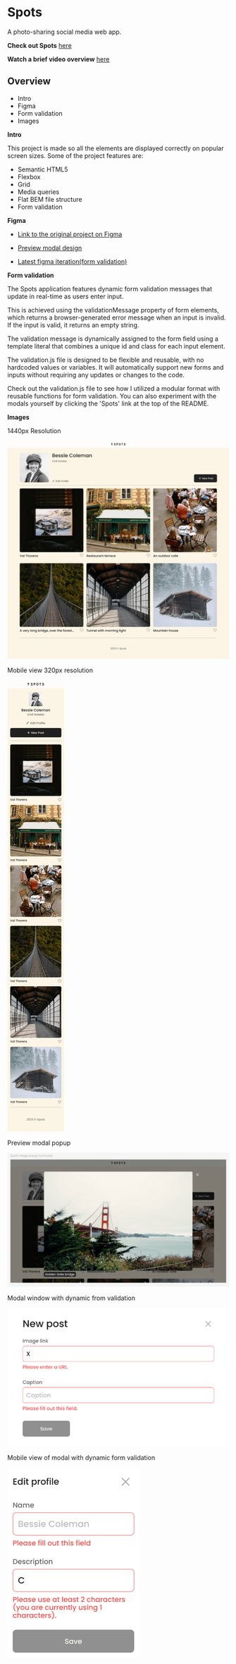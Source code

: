 # Spots

A photo-sharing social media web app.

**Check out Spots** [here](https://ryanzomparelli.github.io/se_project_spots/)

**Watch a brief video overview** [here](https://drive.google.com/file/d/13w7uFwlzL-z5HIjMBbJHGKxwVurm0Lfc/view?usp=sharing)

## Overview

- Intro
- Figma
- Form validation
- Images

**Intro**

This project is made so all the elements are displayed correctly on popular screen sizes. Some of the project features are:

- Semantic HTML5
- Flexbox
- Grid
- Media queries
- Flat BEM file structure
- Form validation

**Figma**

- [Link to the original project on Figma](https://www.figma.com/file/BBNm2bC3lj8QQMHlnqRsga/Sprint-3-Project-%E2%80%94-Spots?type=design&node-id=2%3A60&mode=design&t=afgNFybdorZO6cQo-1)

- [Preview modal design](https://www.figma.com/design/p7amENvGmugKHfrOif5p1E/Sprint-5-Project-Spots---March-2025?node-id=0-1&p=f&t=nvLNQfAvaHZdK2UN-0)

- [Latest figma iteration(form validation)](https://www.figma.com/design/jFtXsDr4XOyebKcgjyXN6W/Sprint-6-Project--Spots?node-id=4392-312&t=xtGjqIPVOXevyczR-0)

**Form validation**

The Spots application features dynamic form validation messages that update in real-time as users enter input.

This is achieved using the validationMessage property of form elements, which returns a browser-generated error message when an input is invalid. If the input is valid, it returns an empty string.

The validation message is dynamically assigned to the form field using a template literal that combines a unique id and class for each input element.

The validation.js file is designed to be flexible and reusable, with no hardcoded values or variables. It will automatically support new forms and inputs without requiring any updates or changes to the code.

Check out the validation.js file to see how I utilized a modular format with reusable functions for form validation. You can also experiment with the modals yourself by clicking the 'Spots' link at the top of the README.

**Images**

1440px Resolution

![Spots app 1440](./images/spots_demo/spots_1440.png)

Mobile view 320px resolution

![Spots mobile view](./images/spots_demo/spots_mobile.png)

Preview modal popup

![Preview modal](./images/preview__modal.png)

Modal window with dynamic from validation

![Modal window with form validation](./images/form_validation-1.png)

Mobile view of modal with dynamic form validation

![Mobile view of modal form validation](./images/form_validation-2.png)
